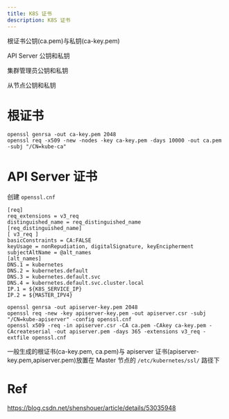 ```yaml
---
title: K8S 证书
description: K8S 证书
---
```


根证书公钥(ca.pem)与私钥(ca-key.pem)

API Server 公钥和私钥

集群管理员公钥和私钥

从节点公钥和私钥

# 根证书

```
openssl genrsa -out ca-key.pem 2048
openssl req -x509 -new -nodes -key ca-key.pem -days 10000 -out ca.pem -subj "/CN=kube-ca"
```

# API Server 证书

创建 `openssl.cnf`

```
[req]
req_extensions = v3_req
distinguished_name = req_distinguished_name
[req_distinguished_name]
[ v3_req ]
basicConstraints = CA:FALSE
keyUsage = nonRepudiation, digitalSignature, keyEncipherment
subjectAltName = @alt_names
[alt_names]
DNS.1 = kubernetes
DNS.2 = kubernetes.default
DNS.3 = kubernetes.default.svc
DNS.4 = kubernetes.default.svc.cluster.local
IP.1 = ${K8S_SERVICE_IP}
IP.2 = ${MASTER_IPV4}
```

```
openssl genrsa -out apiserver-key.pem 2048
openssl req -new -key apiserver-key.pem -out apiserver.csr -subj "/CN=kube-apiserver" -config openssl.cnf
openssl x509 -req -in apiserver.csr -CA ca.pem -CAkey ca-key.pem -CAcreateserial -out apiserver.pem -days 365 -extensions v3_req -extfile openssl.cnf
```

一般生成的根证书(ca-key.pem, ca.pem)与 apiserver 证书(apiserver-key.pem,apiserver.pem)放置在 Master 节点的 `/etc/kubernetes/ssl/` 路径下

# Ref

https://blog.csdn.net/shenshouer/article/details/53035948